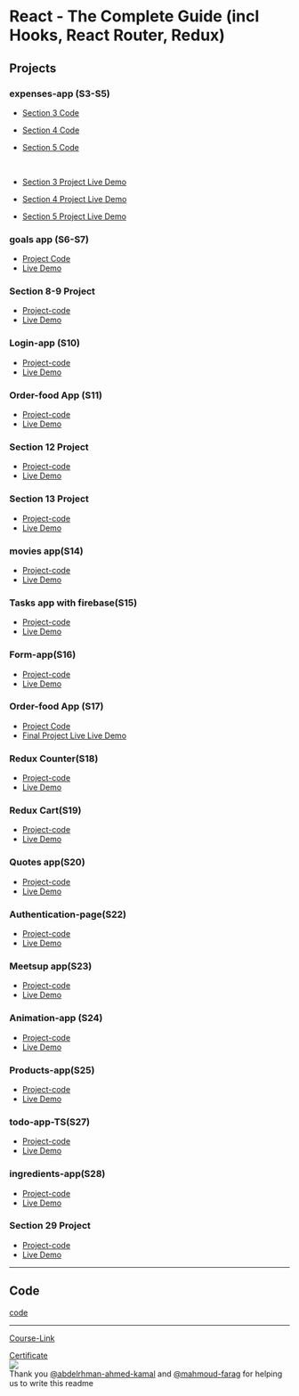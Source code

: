 # React - The Complete Guide (incl Hooks, React Router, Redux)

## Projects

### expenses-app (S3-S5)

- [Section 3 Code](./Projects/Expenses-app/S03-project)
- [Section 4 Code](./Projects/Expenses-app/S04-project/)
- [Section 5 Code](./Projects/Expenses-app/S05-project/)

  <br/>

- [Section 3 Project Live Demo](https://section-3-project.vercel.app/)
- [Section 4 Project Live Demo](https://react-section4-project.vercel.app/)
- [Section 5 Project Live Demo](https://section5-react-project.vercel.app/)

### goals app (S6-S7)

- [Project Code](./Projects/goals-app/code-project/)
- [Live Demo](https://goals-app-react-project.vercel.app/)


### Section 8-9 Project

- [Project-code](./Projects/section-8-9-project)
- [Live Demo](https://section-8-9-react-project.vercel.app/)

### Login-app (S10)

- [Project-code](./Projects/Login-app-s10/)
- [Live Demo](https://login-app-react-project.netlify.app/)

### Order-food App (S11)

- [Project-code](./Projects/order-food-app/S11-project/)
- [Live Demo](https://order-food-app-react-project.netlify.app/)

### Section 12 Project

- [Project-code](./Projects/S12-project)
- [Live Demo](https://section-12-react-project.netlify.app/)

### Section 13 Project

- [Project-code](./Projects/S13-project)
- [Live Demo](https://section-13-react-project.netlify.app/)

### movies app(S14)

- [Project-code](./Projects/movies-app)
- [Live Demo](https://movies-app-react-project.netlify.app/)

### Tasks app with firebase(S15)

- [Project-code](./Projects/task-app-firbase/)
- [Live Demo](https://tasks-app-react-project.netlify.app/)

### Form-app(S16)

- [Project-code](./Projects/form-app)
- [Live Demo](https://form-app-react-project.netlify.app/)

### Order-food App (S17)

- [Project Code](./Projects/order-food-app/S17-project/)
- [Final Project Live Live Demo](https://order-food-app-2-react-project.netlify.app/)

### Redux Counter(S18)

- [Project-code](./Projects/redux-counter)
- [Live Demo](https://redux-counter-react-project.netlify.app/)

### Redux Cart(S19)

- [Project-code](./Projects/redux-cart)
- [Live Demo](https://redux-cart-react-project.netlify.app/)

### Quotes app(S20)

- [Project-code](./Projects/quotes-app)
- [Live Demo](https://quotes-app-react-project.netlify.app/)

### Authentication-page(S22)

- [Project-code](./Projects/Authentication-page)
- [Live Demo](https://authentication-page-react-project.netlify.app/)

### Meetsup app(S23)

- [Project-code](./Projects/meetsup-app)
- [Live Demo](https://meetsup-app.vercel.app/)

### Animation-app (S24)

- [Project-code](./Projects/animation-app)
- [Live Demo](https://animation-app-delta.vercel.app/)

### Products-app(S25)

- [Project-code](./Projects/Products-app)
- [Live Demo](https://poducts-app.vercel.app/)

### todo-app-TS(S27)

- [Project-code](./Projects/todo-app-TS)
- [Live Demo](https://todo-app-ts-nine.vercel.app/)

### ingredients-app(S28)

- [Project-code](./Projects/ingredients-app/)
- [Live Demo](https://ingredients-app.vercel.app/)

### Section 29 Project

- [Project-code](./Projects/Section-29/)
- [Live Demo](https://section-29-project.vercel.app/)

---

## Code

[code](Code)

---

[Course-Link](https://www.udemy.com/course/react-the-complete-guide-incl-redux/)<br>

[Certificate](https://www.udemy.com/certificate/UC-1f4f51c6-ea8c-41a4-90e9-4fede2e63cfa/)
<br><img src="https://udemy-certificate.s3.amazonaws.com/image/UC-1f4f51c6-ea8c-41a4-90e9-4fede2e63cfa.jpg?v=1658841733000" />
<br>
Thank you [@abdelrhman-ahmed-kamal](https://github.com/Abdelrhman-ahmed-kamal) and [@mahmoud-farag](https://github.com/mahmoud-farag) for helping us to write this readme
